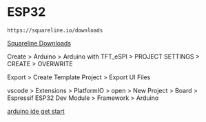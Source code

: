 # ESP32

```
https://squareline.io/downloads
```
[Squareline Downloads](https://squareline.io/downloads)

Create > Arduino > Arduino with TFT_eSPI > PROJECT SETTINGS > CREATE > OVERWRITE 

Export > Create Template Project > Export UI Files

vscode > Extensions > PlatformIO > open > New Project > Board > Espressif ESP32 Dev Module > Framework > Arduino

[arduino ide get start](https://randomnerdtutorials.com/cheap-yellow-display-esp32-2432s028r/#config-file-windows-pc)